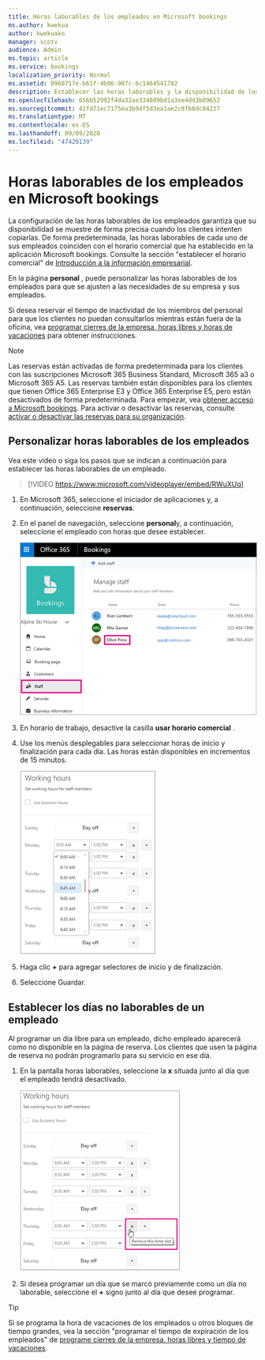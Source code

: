 ```yaml
---
title: Horas laborables de los empleados en Microsoft bookings
ms.author: kwekua
author: kwekuako
manager: scotv
audience: Admin
ms.topic: article
ms.service: bookings
localization_priority: Normal
ms.assetid: 0968717e-b61f-4b06-987c-6c1464541782
description: Establecer las horas laborables y la disponibilidad de los empleados en Microsoft bookings.
ms.openlocfilehash: 656b52992f4da32ae334809bd1a3ee4dd3b89652
ms.sourcegitcommit: 41fd71ec7175ea3b94f5d3ea1ae2c8fb8dc84227
ms.translationtype: MT
ms.contentlocale: es-ES
ms.lasthandoff: 09/09/2020
ms.locfileid: "47420139"
---
```

# <a name="employee-working-hours-in-microsoft-bookings"></a>Horas laborables de los empleados en Microsoft bookings

La configuración de las horas laborables de los empleados garantiza que su disponibilidad se muestre de forma precisa cuando los clientes intenten copiarlas. De forma predeterminada, las horas laborables de cada uno de sus empleados coinciden con el horario comercial que ha establecido en la aplicación Microsoft bookings. Consulte la sección "establecer el horario comercial" de [Introducción a la información empresarial](enter-business-information.md#set-your-business-hours).

En la página **personal** , puede personalizar las horas laborables de los empleados para que se ajusten a las necesidades de su empresa y sus empleados.

Si desea reservar el tiempo de inactividad de los miembros del personal para que los clientes no puedan consultarlos mientras están fuera de la oficina, vea [programar cierres de la empresa, horas libres y horas de vacaciones](schedule-closures-time-off-vacation.md) para obtener instrucciones.

> [!NOTE]
> Las reservas están activadas de forma predeterminada para los clientes con las suscripciones Microsoft 365 Business Standard, Microsoft 365 a3 o Microsoft 365 A5. Las reservas también están disponibles para los clientes que tienen Office 365 Enterprise E3 y Office 365 Enterprise E5, pero están desactivados de forma predeterminada. Para empezar, vea [obtener acceso a Microsoft bookings](get-access.md). Para activar o desactivar las reservas, consulte [activar o desactivar las reservas para su organización](turn-bookings-on-or-off.md).

## <a name="customize-employee-working-hours"></a>Personalizar horas laborables de los empleados

Vea este vídeo o siga los pasos que se indican a continuación para establecer las horas laborables de un empleado.

> [!VIDEO https://www.microsoft.com/videoplayer/embed/RWuXUq]

1. En Microsoft 365, seleccione el iniciador de aplicaciones y, a continuación, seleccione **reservas**.

1. En el panel de navegación, seleccione **personal**y, a continuación, seleccione el empleado con horas que desee establecer.

   ![Imagen de la pantalla del personal de reservas con el nombre resaltado](../media/bookings-staff-name-highlight.png)

1. En horario de trabajo, desactive la casilla **usar horario comercial** .

1. Use los menús desplegables para seleccionar horas de inicio y finalización para cada día. Las horas están disponibles en incrementos de 15 minutos.

   ![Imagen de la pantalla horas laborables del personal de reservas](../media/bookings-staff-hours.png)

1. Haga clic **+** para agregar selectores de inicio y de finalización.

1. Seleccione Guardar.

## <a name="set-an-employees-days-off"></a>Establecer los días no laborables de un empleado

Al programar un día libre para un empleado, dicho empleado aparecerá como no disponible en la página de reserva. Los clientes que usen la página de reserva no podrán programarlo para su servicio en ese día.

1. En la pantalla horas laborables, seleccione la **x** situada junto al día que el empleado tendrá desactivado.

   ![Imagen de la pantalla horas laborables del personal de reservas con el mouse sobre el botón x](../media/bookings-staff-time-off.png)

1. Si desea programar un día que se marcó previamente como un día no laborable, seleccione el **+** signo junto al día que desee programar.

> [!TIP]
> Si se programa la hora de vacaciones de los empleados u otros bloques de tiempo grandes, vea la sección "programar el tiempo de expiración de los empleados" de [programe cierres de la empresa, horas libres y tiempo de vacaciones](schedule-closures-time-off-vacation.md#schedule-employee-time-off).
